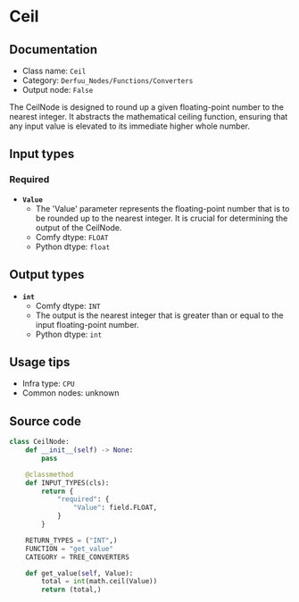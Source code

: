 # Ceil
## Documentation
- Class name: `Ceil`
- Category: `Derfuu_Nodes/Functions/Converters`
- Output node: `False`

The CeilNode is designed to round up a given floating-point number to the nearest integer. It abstracts the mathematical ceiling function, ensuring that any input value is elevated to its immediate higher whole number.
## Input types
### Required
- **`Value`**
    - The 'Value' parameter represents the floating-point number that is to be rounded up to the nearest integer. It is crucial for determining the output of the CeilNode.
    - Comfy dtype: `FLOAT`
    - Python dtype: `float`
## Output types
- **`int`**
    - Comfy dtype: `INT`
    - The output is the nearest integer that is greater than or equal to the input floating-point number.
    - Python dtype: `int`
## Usage tips
- Infra type: `CPU`
- Common nodes: unknown


## Source code
```python
class CeilNode:
    def __init__(self) -> None:
        pass

    @classmethod
    def INPUT_TYPES(cls):
        return {
            "required": {
                "Value": field.FLOAT,
            }
        }

    RETURN_TYPES = ("INT",)
    FUNCTION = "get_value"
    CATEGORY = TREE_CONVERTERS

    def get_value(self, Value):
        total = int(math.ceil(Value))
        return (total,)

```
